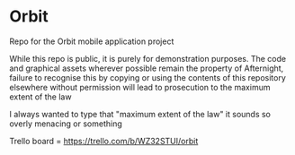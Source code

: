 # Orbit
Repo for the Orbit mobile application project

While this repo is public, it is purely for demonstration purposes. The code and graphical assets wherever possible remain the property of Afternight, failure to recognise this by copying or using the contents of this repository elsewhere without permission will lead to prosecution to the maximum extent of the law

I always wanted to type that "maximum extent of the law" it sounds so overly menacing or something

Trello board = https://trello.com/b/WZ32STUI/orbit
